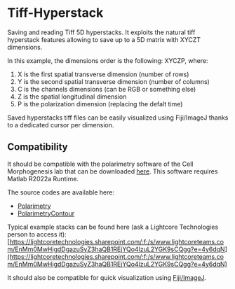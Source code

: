 # Tiff-Hyperstack

Saving and reading Tiff 5D hyperstacks.
It exploits the natural tiff hyperstack features allowing to save up to a 5D matrix with XYCZT dimensions.

In this example, the dimensions order is the following: XYCZP, where:
1. X is the first spatial transverse dimension (number of rows)
2. Y is the second spatial transverse dimension (number of columns)
3. C is the channels dimensions (can be RGB or something else)
4. Z is the spatial longitudinal dimension
5. P is the polarization dimension (replacing the defalt time)

Saved hyperstacks tiff files can be easily visualized using Fiji/ImageJ thanks to a dedicated cursor per dimension.


## Compatibility

It should be compatible with the polarimetry software of the Cell Morphogenesis lab that can be downloaded [here](https://sites.google.com/view/cell-morphogenesis-lab/polarimetry). This software requires Matlab R2022a Runtime.

The source codes are available here:
- [Polarimetry](https://github.com/cchandre/Polarimetry)
- [PolarimetryContour](https://github.com/cchandre/PolarimetryContour)

Typical example stacks can be found here (ask a Lightcore Technologies person to access it):
[https://lightcoretechnologies.sharepoint.com/:f:/s/www.lightcoreteams.com/EnMm0MwHigdDgazuSyZ3haQB1REjYQo4lzuL2YGK9sCQgg?e=4y6dqN](https://lightcoretechnologies.sharepoint.com/:f:/s/www.lightcoreteams.com/EnMm0MwHigdDgazuSyZ3haQB1REjYQo4lzuL2YGK9sCQgg?e=4y6dqN)

It should also be compatible for quick visualization using [Fiji/ImageJ](https://imagej.net/software/fiji/downloads).
